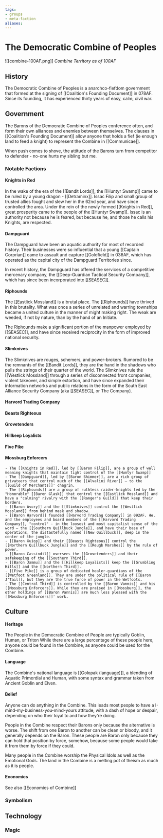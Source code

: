 ```yaml
---
tags: 
- groups
- meta-faction
aliases:
---
```

# The Democratic Combine of Peoples
![[combine-100AF.png]]
*Combine Territory as of 100AF*


## History
The Democratic Combine of Peoples is a anarchco-fiefdom government that formed at the signing of [[Coalition's Founding Document]] in 078AF. Since its founding, it has experienced thirty years of easy, calm, civil war.

## Government
The Barons of the Democratic Combine of Peoples conference often, and form their own alliances and enemies between themselves. The clauses in [[Coalition's Founding Document]] allow anyone that holds a fief (ie enough land to feed a knight) to represent the Combine in [[Communicae]].

When push comes to shove, the attitude of the Barons turn from competitor to defender - no-one hurts my sibling but me.

### Notable Factions
#### Knights in Red
In the wake of the era of the [[Bandit Lords]], the [[Huntyr Swamp]] came to be ruled by a young dragon - [[Detraminx]]. Issac Filip and small group of trusted allies fought and slew her in the 62nd year, and have since controlled the area. Under the rein of the newly formed [[Knights in Red]], great prosperity came to the people of the [[Huntyr Swamp]]. Issac is an authority not because he is feared, but because he, and those he calls his Knights, are respected.

#### Dampguard
The Dampguard have been an aquatic authority for most of recorded history. Their businesses were so influential that a young [[Captain Corprian]] came to assault and capture [[Goldfield]] in 038AF, which has operated as the capital city of the Dampguard Territories since.

In recent history, the Dampguard has offered the services of a competitive mercenary company, the [[Deep-Guardian Tactical Security Company]], which has since been incorporated into [[SEASEC]].

#### Riphounds
The [[Eastlick Mossland]] is a brutal place. The [[Riphounds]] have thrived in this brutality. What was once a series of unrelated and warring townships became a united culture in the manner of might making right. The weak are weeded, if not by nature, than by the hand of an Initiate.

The Riphounds make a significant portion of the manpower employed by [[SEASEC]], and have since received reciprocity in the form of improved national security.

#### Slimknives
The Slimknives are rouges, schemers, and power-brokers. Rumored to be the remnants of the [[Bandit Lords]], they are the hand in the shadows who pulls the strings of their quarter of the world. The Slimknives rule the [[Westlick Mossland]] through a series of disconnected front companies, violent takeover, and simple extortion, and have since expanded their information networks and public relations in the form of the South East Alliance Security Company (aka [[SEASEC]], or The Company).

#### Harvord Trading Company
#### Beasts Righteous
#### Grovetenders
#### Hillkeep Loyalists
#### Five Pike
#### Mossburg Enforcers

```
- The [[Knights in Red]], led by [[Baron Filip]], are a group of well meaning knights that maintain tight control of the [[Huntyr Swamp]]
- The [[Dampguard]], led by [[Baron Shimmer]], are a rich group of privateers that control much of the [[Alvalini River]] – to the [[Guild of Merchants]]' chagrin.
- The [[Riphounds]] are a group of ruthless raider-knights led by the "Honorable" [[Baron Glask]] that control the [[Eastlick Mossland]] and have a "calming" rivalry with the [[Ranger's Guild]] that keep their borders.
- [[Baron Avory]] and the [[Slimknives]] control the [[Westlick Mossland]] from behind mask and shadow.
- [[Baron Harvord]] founded [[Harvord Trading Company]] in 092AF. He, and the employees and board members of the [[Harvord Trading Company]], "control" - in the loosest and most capitalist sense of the word – the [[Southern Quillbuck Jungle]], and have their base of operations, the distastefully named [[New Quillbuck]], deep in the center of the jungle.
- [[Baron Xuiop]] and their [[Beasts Righteous]] control the [[Northern Quillbuck Jungle]] and the [[Reugb Marshes]] by the rule of power.
- [[Baron Cassindil]] oversees the [[Grovetenders]] and their safekeeping of the [[Southern Third]].
- [[Baron Jammu]] and the [[Hillkeep Loyalists]] keep the [[Grumbling Hills]] and the [[Northern Third]].
- [[Five Pike]] is a group of dedicated healer-guardians of the [[Wetfoot Greenland]]. They are under the political rule of [[Baron J'Tail]], but they are the true force of power in the Wetfoots.
- The [[Central Third]] is controlled by the [[Baron Vannis]] and his [[Mossburg Enforcers]]. While they are praised in [[Mossburg]], the other holdings of [[Baron Vannis]] are much less pleased with the [[Mossburg Enforcers]]' work.
```

## Culture
#### Heritage
The People in the Democratic Combine of People are typically Goblin, Human, or Triton While there are a large percentage of these people here, anyone could be found in the Combine, as anyone could be used for the Combine.

#### Language
The Combine's national language is [[Golopak (language)]], a blending of Aquatic Primordial and Human, with some syntax and grammar taken from Ancient Goblin and Elven.

#### Belief
Anyone can do anything in the Combine. This leads most people to have a I-mind-my-business-you-mind-yours attitude, with a dash of hope or despair, depending on who their loyal to and how they're doing. 

People in the Combine respect their Barons only because the alternative is worse. The shift from one Baron to another can be clean or bloody, and it generally depends on the Baron. These people are Baron only because they can hold that position by force, somehow, because some people would take it from them by force if they could.

Many people in the Combine worship the Physical Idols as well as the Emotional Gods. The land in the Combine is a melting pot of theism as much as it is people. 

#### Economics
See also [[Economics of Combine]]

### Symbolism
## Technology
### Magic
